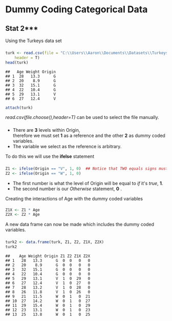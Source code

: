 Dummy Coding Categorical Data
========================================================
Stat 2*** 
---------------------------------------------------------
Using the Turkeys data set
### 


```r
turk <- read.csv(file = "C:\\Users\\Aaron\\Documents\\Datasets\\Turkeys.csv", 
    header = T)
head(turk)
```

```
##   Age Weight Origin
## 1  28   13.3      G
## 2  20    8.9      G
## 3  32   15.1      G
## 4  22   10.4      G
## 5  29   13.1      V
## 6  27   12.4      V
```

```r
attach(turk)
```

*read.csv(file.choose(),header=T)* can be used to select the file manually.
### 
* There are **3** levels within Origin,   
therefore we must set **1** as a reference and the other **2** as dummy coded variables.  
* The variable we select as the reference is arbitrary.

To do this we will use the **ifelse** statement 
### 

```r
Z1 <- ifelse(Origin == "V", 1, 0)  ## Notice that TWO equals signs must be used
Z2 <- ifelse(Origin == "W", 1, 0)
```

* The first number is what the level of Origin will be equal to *if* it's *true*, **1**.  
* The second number is our *Otherwise* statement, **0** .


Creating the interactions of Age with the dummy coded variables 
#### 

```r
Z1X <- Z1 * Age
Z2X <- Z2 * Age
```


A new data frame can now be made which includes the dummy coded variables.
### 


```r
turk2 <- data.frame(turk, Z1, Z2, Z1X, Z2X)
turk2
```

```
##    Age Weight Origin Z1 Z2 Z1X Z2X
## 1   28   13.3      G  0  0   0   0
## 2   20    8.9      G  0  0   0   0
## 3   32   15.1      G  0  0   0   0
## 4   22   10.4      G  0  0   0   0
## 5   29   13.1      V  1  0  29   0
## 6   27   12.4      V  1  0  27   0
## 7   28   13.2      V  1  0  28   0
## 8   26   11.8      V  1  0  26   0
## 9   21   11.5      W  0  1   0  21
## 10  27   14.2      W  0  1   0  27
## 11  29   15.4      W  0  1   0  29
## 12  23   13.1      W  0  1   0  23
## 13  25   13.8      W  0  1   0  25
```



